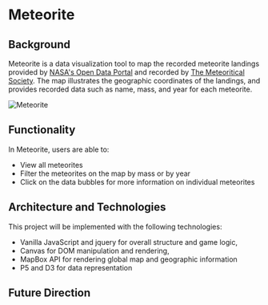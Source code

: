 # Meteorite

## Background
Meteorite is a data visualization tool to map the recorded meteorite landings provided by [NASA's Open Data Portal](https://data.nasa.gov/Space-Science/Meteorite-Landings/gh4g-9sfh) and recorded by [The Meteoritical Society](http://www.meteoriticalsociety.org/).  The map illustrates the geographic coordinates of the landings, and provides recorded data such as name, mass, and year for each meteorite.  

![Meteorite](https://i.imgur.com/eqffb3k.png)

## Functionality
In Meteorite, users are able to:
* View all meteorites
* Filter the meteorites on the map by mass or by year
* Click on the data bubbles for more information on individual meteorites

## Architecture and Technologies
This project will be implemented with the following technologies:


* Vanilla JavaScript and jquery for overall structure and game logic,
* Canvas for DOM manipulation and rendering,
* MapBox API for rendering global map and geographic information
* P5 and D3 for data representation



## Future Direction
